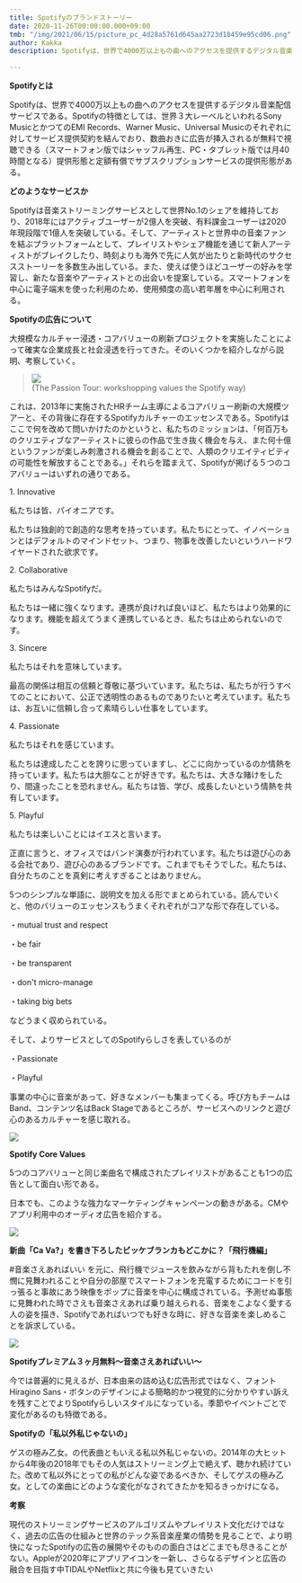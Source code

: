```yaml
---
title: Spotifyのブランドストーリー
date: 2020-11-26T00:00:00.000+09:00
tmb: "/img/2021/06/15/picture_pc_4d28a5761d645aa2723d18459e95cd06.png"
author: Kakka
description: Spotifyは、世界で4000万以上もの曲へのアクセスを提供するデジタル音楽配信サービスである。そんなSpotifyのブランドストーリーを考えてみようと思う。

---
```

**Spotifyとは**

Spotifyは、世界で4000万以上もの曲へのアクセスを提供するデジタル音楽配信サービスである。Spotifyの特徴としては、世界３大レーベルといわれるSony MusicとかつてのEMI Records、Warner Music、Universal Musicのそれぞれに対してサービス提供契約を結んでおり、数曲おきに広告が挿入されるが無料で視聴できる（スマートフォン版ではシャッフル再生、PC・タブレット版では月40時間となる）提供形態と定額有償でサブスクリプションサービスの提供形態がある。

**どのようなサービスか**

Spotifyは音楽ストリーミングサービスとして世界No.1のシェアを維持しており、2018年にはアクティブユーザーが2億人を突破、有料課金ユーザーは2020年現段階で1億人を突破している。そして、アーティストと世界中の音楽ファンを結ぶプラットフォームとして、プレイリストやシェア機能を通じて新人アーティストがブレイクしたり、時刻よりも海外で先に人気が出たりと新時代のサクセスストーリーを多数生み出している。また、使えば使うほどユーザーの好みを学習し、新たな音楽やアーティストとの出会いを提案している。スマートフォンを中心に電子端末を使った利用のため、使用頻度の高い若年層を中心に利用される。

**Spotifyの広告について**

大規模なカルチャー浸透・コアバリューの刷新プロジェクトを実施したことによって確実な企業成長と社会浸透を行ってきた。そのいくつかを紹介しながら説明、考察していく。

> ![](/img/2021/06/15/picture_pc_4d28a5761d645aa2723d18459e95cd06.png)  
> (The Passion Tour: workshopping values the Spotify way)

これは、2013年に実施されたHRチーム主導によるコアバリュー刷新の大規模ツアーと、その背後に存在するSpotifyカルチャーのエッセンスである。Spotifyはここで何を改めて問いかけたのかというと、私たちのミッションは、「何百万ものクリエティブなアーティストに彼らの作品で生き抜く機会を与え、また何十億というファンが楽しみ刺激される機会を創ることで、人類のクリエイティビティの可能性を解放することである。」それらを踏まえて、Spotifyが掲げる５つのコアバリューはいずれの通りである。

1\. Innovative

私たちは皆、パイオニアです。

私たちは独創的で創造的な思考を持っています。私たちにとって、イノベーションとはデフォルトのマインドセット、つまり、物事を改善したいというハードワイヤードされた欲求です。

2\. Collaborative

私たちはみんなSpotifyだ。

私たちは一緒に強くなります。連携が良ければ良いほど、私たちはより効果的になります。機能を超えてうまく連携しているとき、私たちは止められないのです。

3\. Sincere

私たちはそれを意味しています。

最高の関係は相互の信頼と尊敬に基づいています。私たちは、私たちが行うすべてのことにおいて、公正で透明性のあるものでありたいと考えています。私たちは、お互いに信頼し合って素晴らしい仕事をしています。

4\. Passionate

私たちはそれを感じています。

私たちは達成したことを誇りに思っていますし、どこに向かっているのか情熱を持っています。私たちは大胆なことが好きです。私たちは、大きな賭けをしたり、間違ったことを恐れません。私たちは皆、学び、成長したいという情熱を共有しています。

5\. Playful

私たちは楽しいことにはイエスと言います。

正直に言うと、オフィスではバンド演奏が行われています。私たちは遊び心のある会社であり、遊び心のあるブランドです。これまでもそうでした。私たちは、自分たちのことを真剣に考えすぎることはありません。

5つのシンプルな単語に、説明文を加える形でまとめられている。読んでいくと、他のバリューのエッセンスもうまくそれぞれがコアな形で存在している。

・mutual trust and respect

・be fair

・be transparent

・don't micro-manage

・taking big bets

などうまく収められている。

そして、よりサービスとしてのSpotifyらしさを表しているのが

・Passionate

・Playful

事業の中心に音楽があって、好きなメンバーも集まってくる。呼び方もチームはBand、コンテンツ名はBack Stageであるところが、サービスへのリンクと遊び心のあるカルチャーを感じ取れる。

![](/img/2021/06/15/picture_pc_224e771bf763a9e44a86ee389213d561.png)

**Spotify Core Values**

5つのコアバリューと同じ楽曲名で構成されたプレイリストがあることも1つの広告として面白い形である。

日本でも、このような強力なマーケティングキャンペーンの動きがある。CMやアプリ利用中のオーディオ広告を紹介する。

![](/img/2021/06/15/2020-07-17-23-36-52.png)

**新曲「Ca Va?」を書き下ろしたビッケブランカもどこかに？「飛行機編」**

\#音楽さえあればいい を元に、飛行機でジュースを飲みながら背もたれを倒し不憫に見舞われることや自分の部屋でスマートフォンを充電するためにコードを引っ張ると事故にあう映像をポップに音楽を中心に構成されている。予測せぬ事態に見舞われた時でさえも音楽さえあれば乗り越えられる、音楽をこよなく愛する人の姿を描き、Spotifyであればいつでも好きな時に、好きな音楽を楽しめることを訴求している。

![](/img/2021/06/15/picture_pc_ffb406ae678210412c9321ee34d95a33.png)

**Spotifyプレミアム３ヶ月無料〜音楽さえあればいい〜**

今では普遍的に見えるが、日本由来の詰め込む広告形式ではなく、フォントHiragino Sans・ボタンのデザインによる簡略的かつ視覚的に分かりやすい訴えを残すことでよりSpotifyらしいスタイルになっている。季節やイベントごとで変化があるのも特徴である。​

**Spotifyの「私以外私じゃないの」**

ゲスの極み乙女。の代表曲ともいえる私以外私じゃないの。2014年の大ヒットから4年後の2018年でもその人気はストリーミング上で絶えず、聴かれ続けていた。改めて私以外にとっての私がどんな姿であるべきか、そしてゲスの極み乙女。としての楽曲にどのような変化がなされてきたかを知るきっかけになる。

**考察**

現代のストリーミングサービスのアルゴリズムやプレイリスト文化だけではなく、過去の広告の仕組みと世界のテック系音楽産業の情勢を見ることで、より明快になったSpotifyの広告の展開やそのものの面白さはどこまでも尽きることがない。Appleが2020年にアプリアイコンを一新し、さらなるデザインと広告の融合を目指す中TIDALやNetflixと共に今後も見ていきたい